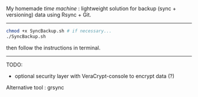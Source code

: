 My homemade *time machine* : lightweight solution for backup (sync + versioning) data using Rsync + Git.

--- 

```bash
chmod +x SyncBackup.sh # if necessary...
./SyncBackup.sh
```

then follow the instructions in terminal.

---

TODO: 
  - optional security layer with VeraCrypt-console to encrypt data (?)

Alternative tool : grsync
